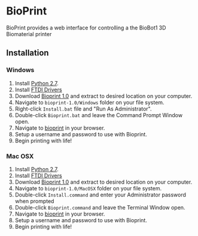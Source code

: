 BioPrint
=========

BioPrint provides a  web interface for controlling a the BioBot1 3D Biomaterial printer

Installation
------------

### Windows

1. Install [Python 2.7](https://www.python.org/ftp/python/2.7.11/python-2.7.11.msi).
2. Install [FTDI Drivers](http://www.ftdichip.com/Drivers/CDM/CDM%20v2.12.12%20WHQL%20Certified.exe)
3. Download [Bioprint 1.0](https://github.com/biobotsdev/bioprint/archive/1.0.zip) and extract to desired location on your computer.
4. Navigate to `bioprint-1.0/Windows` folder on your file system.
5. Right-click `Install.bat` file and "Run As Administrator".
6. Double-click `Bioprint.bat` and leave the Command Prompt Window open.
7. Navigate to [bioprint](http://bioprint/) in your browser.
8. Setup a username and password to use with Bioprint.
9. Begin printing with life!

### Mac OSX

1. Install [Python 2.7](https://www.python.org/ftp/python/2.7.11/python-2.7.11-macosx10.6.pkg).
2. Install [FTDI Drivers](http://www.ftdichip.com/Drivers/VCP/MacOSX/FTDIUSBSerialDriver_v2_3.dmg)
3. Download [Bioprint 1.0](https://github.com/biobotsdev/bioprint/archive/1.0.zip) and extract to desired location on your computer.
4. Navigate to `bioprint-1.0/MacOSX` folder on your file system.
5. Double-click `Install.command` and enter your Administrator password when prompted
6. Double-click `Bioprint.command` and leave the Terminal Window open.
7. Navigate to [bioprint](http://bioprint/) in your browser.
8. Setup a username and password to use with Bioprint.
9. Begin printing with life!
